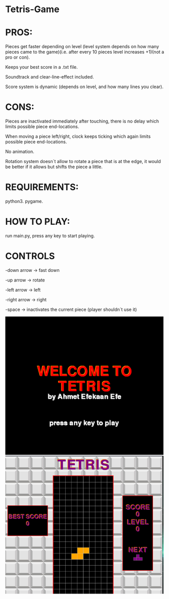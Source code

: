 # Tetris-Game



# PROS:
Pieces get faster depending on level (level system depends on how many pieces came to the game)(i.e. after every 10 pieces level increases +1)(not a pro or con).

Keeps your best score in a .txt file.

Soundtrack and clear-line-effect included.

Score system is dynamic (depends on level, and how many lines you clear).


# CONS:
Pieces are inactivated immediately after touching, there is no delay which limits possible piece end-locations.

When moving a piece left/right, clock keeps ticking which again limits possible piece end-locations.

No animation.

Rotation system doesn´t allow to rotate a piece that is at the edge, it would be better if it allows but shifts the piece a little.


# REQUIREMENTS:
python3.
pygame.

# HOW TO PLAY:
run main.py,
press any key to start playing.

# CONTROLS
-down arrow -> fast down

-up arrow -> rotate

-left arrow -> left

-right arrow -> right

-space -> inactivates the current piece (player shouldn´t use it)


<img src="Tetris/Images/1.png" width="500"> 
<img src="Tetris/Images/2.png" width="500">
